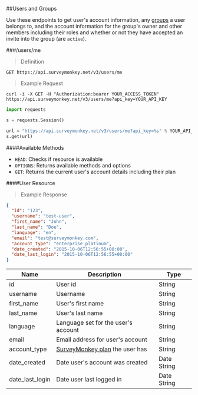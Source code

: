 ##Users and Groups

Use these endpoints to get user's account information, any [groups](http://help.surveymonkey.com/articles/en_US/kb/Groups) a user belongs to, and the account information for the group's owner and other members including their roles and whether or not they have accepted an invite into the group (are `active`). 

###/users/me

>Definition

```
GET https://api.surveymonkey.net/v3/users/me
```

>Example Request

```shell
curl -i -X GET -H "Authorization:bearer YOUR_ACCESS_TOKEN" https://api.surveymonkey.net/v3/users/me?api_key=YOUR_API_KEY
```

```python
import requests

s = requests.Session()

url = "https://api.surveymonkey.net/v3/users/me?api_key=%s" % YOUR_API_KEY
s.get(url)
```

####Available Methods

 * `HEAD`: Checks if resource is available
 * `OPTIONS`: Returns available methods and options
 * `GET`: Returns the current user's account details including their plan

####User Resource

>Example Response

```json
{
  "id": "123",
  "username": "test-user",
  "first_name": "John",
  "last_name": "Doe",
  "language": "en",
  "email": "test@surveymonkey.com",
  "account_type": "enterprise_platinum",
  "date_created": "2015-10-06T12:56:55+00:00",
  "date_last_login": "2015-10-06T12:56:55+00:00"
}
```

Name | Description | Type
------ | ------- | -------
id | User id | String
username | Username | String
first_name | User's first name | String
last_name | User's last name | String
language | Language set for the user's account | String
email | Email address for user's account | String
account_type | [SurveyMonkey plan](https://www.surveymonkey.com/pricing/?ut_source=dev_portal&amp;ut_source2=docs) the user has | String
date_created | Date user's account was created | Date String
date_last_login | Date user last logged in | Date String